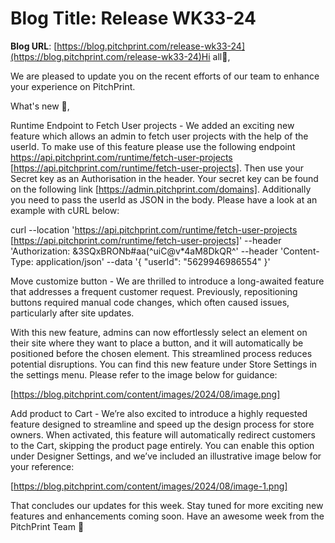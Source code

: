 # **Blog Title**: Release WK33-24

**Blog URL**: [https://blog.pitchprint.com/release-wk33-24](https://blog.pitchprint.com/release-wk33-24)Hi all👋,

We are pleased to update you on the recent efforts of our team to enhance your experience on PitchPrint.

What's new 🚀,

Runtime Endpoint to Fetch User projects - We added an exciting new feature which allows an admin to fetch user projects with the help of the
userId. To make use of this feature please use the following endpoint https://api.pitchprint.com/runtime/fetch-user-projects
[https://api.pitchprint.com/runtime/fetch-user-projects]. Then use your Secret key as an Authorisation in the header. Your secret key can be
found on the following link [https://admin.pitchprint.com/domains]. Additionally you need to pass the userId as JSON in the body. Please
have a look at an example with cURL below:

curl --location 'https://api.pitchprint.com/runtime/fetch-user-projects [https://api.pitchprint.com/runtime/fetch-user-projects]'
--header 'Authorization: &3SQxBRONb#aa(^uiC@v*4aM8DkQR^'
--header 'Content-Type: application/json'
--data '{
"userId": "5629946986554"
}'

Move customize button - We are thrilled to introduce a long-awaited feature that addresses a frequent customer request. Previously,
repositioning buttons required manual code changes, which often caused issues, particularly after site updates.

With this new feature, admins can now effortlessly select an element on their site where they want to place a button, and it will
automatically be positioned before the chosen element. This streamlined process reduces potential disruptions. You can find this new feature
under Store Settings in the settings menu. Please refer to the image below for guidance:

[https://blog.pitchprint.com/content/images/2024/08/image.png]

Add product to Cart - We’re also excited to introduce a highly requested feature designed to streamline and speed up the design process for
store owners. When activated, this feature will automatically redirect customers to the Cart, skipping the product page entirely. You can
enable this option under Designer Settings, and we’ve included an illustrative image below for your reference:

[https://blog.pitchprint.com/content/images/2024/08/image-1.png]

That concludes our updates for this week. Stay tuned for more exciting new features and enhancements coming soon. Have an awesome week from
the PitchPrint Team 🤗

